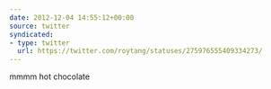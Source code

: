 ```yaml
---
date: 2012-12-04 14:55:12+00:00
source: twitter
syndicated:
- type: twitter
  url: https://twitter.com/roytang/statuses/275976555409334273/
---
```


mmmm hot chocolate